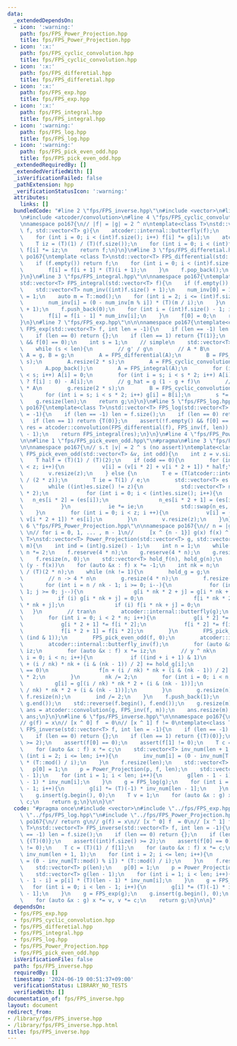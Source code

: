 ```yaml
---
data:
  _extendedDependsOn:
  - icon: ':warning:'
    path: fps/FPS_Power_Projection.hpp
    title: fps/FPS_Power_Projection.hpp
  - icon: ':x:'
    path: fps/FPS_cyclic_convolution.hpp
    title: fps/FPS_cyclic_convolution.hpp
  - icon: ':x:'
    path: fps/FPS_differetial.hpp
    title: fps/FPS_differetial.hpp
  - icon: ':x:'
    path: fps/FPS_exp.hpp
    title: fps/FPS_exp.hpp
  - icon: ':x:'
    path: fps/FPS_integral.hpp
    title: fps/FPS_integral.hpp
  - icon: ':warning:'
    path: fps/FPS_log.hpp
    title: fps/FPS_log.hpp
  - icon: ':warning:'
    path: fps/FPS_pick_even_odd.hpp
    title: fps/FPS_pick_even_odd.hpp
  _extendedRequiredBy: []
  _extendedVerifiedWith: []
  _isVerificationFailed: false
  _pathExtension: hpp
  _verificationStatusIcon: ':warning:'
  attributes:
    links: []
  bundledCode: "#line 2 \"fps/FPS_inverse.hpp\"\n#include <vector>\n#line 3 \"fps/FPS_exp.hpp\"\
    \n#include <atcoder/convolution>\n#line 4 \"fps/FPS_cyclic_convolution.hpp\"\n\
    \nnamespace po167{\n// |f| = |g| = 2 ^ n\ntemplate<class T>\nstd::vector<T> FPS_cyclic_convolution(std::vector<T>\
    \ f, std::vector<T> g){\n    atcoder::internal::butterfly(f);\n    atcoder::internal::butterfly(g);\n\
    \    for (int i = 0; i < (int)f.size(); i++) f[i] *= g[i];\n    atcoder::internal::butterfly_inv(f);\n\
    \    T iz = (T)(1) / (T)(f.size());\n    for (int i = 0; i < (int)f.size(); i++)\
    \ f[i] *= iz;\n    return f;\n}\n}\n#line 3 \"fps/FPS_differetial.hpp\"\n\nnamespace\
    \ po167{\ntemplate <class T>\nstd::vector<T> FPS_differential(std::vector<T> f){\n\
    \    if (f.empty()) return f;\n    for (int i = 0; i < (int)f.size() - 1; i++){\n\
    \        f[i] = f[i + 1] * (T)(i + 1);\n    }\n    f.pop_back();\n    return f;\n\
    }\n}\n#line 3 \"fps/FPS_integral.hpp\"\n\nnamespace po167{\ntemplate <class T>\n\
    std::vector<T> FPS_integral(std::vector<T> f){\n    if (f.empty()) return f;\n\
    \    std::vector<T> num_inv((int)f.size() + 1);\n    num_inv[0] = 1;\n    num_inv[1]\
    \ = 1;\n    auto m = T::mod();\n    for (int i = 2; i <= (int)f.size(); i++){\n\
    \        num_inv[i] = (0 - num_inv[m % i]) * (T)(m / i);\n    }\n    f.reserve((int)f.size()\
    \ + 1);\n    f.push_back(0);\n    for (int i = (int)f.size() - 1; i > 0; i--){\n\
    \        f[i] = f[i - 1] * num_inv[i];\n    }\n    f[0] = 0;\n    return f;\n\
    }\n}\n#line 7 \"fps/FPS_exp.hpp\"\n\n\nnamespace po167{\ntemplate<class T>\nstd::vector<T>\
    \ FPS_exp(std::vector<T> f, int len = -1){\n    if (len == -1) len = f.size();\n\
    \    if (len == 0) return {};\n    if (len == 1) return {T(1)};\n    assert(!f.empty()\
    \ && f[0] == 0);\n    int s = 1;\n    // simple\n    std::vector<T> g = {T(1)};\n\
    \    while (s < len){\n        // g' / g\n        // A * B\n        std::vector<T>\
    \ A = g, B = g;\n        A = FPS_differential(A);\n        B = FPS_inv(B, 2 *\
    \ s);\n        A.resize(2 * s);\n        A = FPS_cyclic_convolution(A, B);\n \
    \       A.pop_back();\n        A = FPS_integral(A);\n        for (int i = 0; i\
    \ < s; i++) A[i] = 0;\n        for (int i = s; i < s * 2; i++) A[i] = (i < (int)f.size()\
    \ ? f[i] : 0) - A[i];\n        // g_hat = g (1 - g + f)\n        // g += B = g\
    \ * A\n        g.resize(2 * s);\n        B = FPS_cyclic_convolution(A, g);\n \
    \       for (int i = s; i < s * 2; i++) g[i] = B[i];\n        s *= 2;\n    }\n\
    \    g.resize(len);\n    return g;\n}\n}\n#line 5 \"fps/FPS_log.hpp\"\n\nnamespace\
    \ po167{\ntemplate<class T>\nstd::vector<T> FPS_log(std::vector<T> f, int len\
    \ = -1){\n    if (len == -1) len = f.size();\n    if (len == 0) return {};\n \
    \   if (len == 1) return {T(0)};\n    assert(!f.empty() && f[0] == 1);\n    std::vector<T>\
    \ res = atcoder::convolution(FPS_differential(f), FPS_inv(f, len));\n    res.resize(len\
    \ - 1);\n    return FPS_integral(res);\n}\n}\n#line 4 \"fps/FPS_Power_Projection.hpp\"\
    \n\n#line 1 \"fps/FPS_pick_even_odd.hpp\"\n#pragma\n#line 3 \"fps/FPS_pick_even_odd.hpp\"\
    \n\nnamespace po167{\n// s.t |v| = 2 ^ s (no assert)\ntemplate<class T>\nvoid\
    \ FPS_pick_even_odd(std::vector<T> &v, int odd){\n    int z = v.size() / 2;\n\
    \    T half = (T)(1) / (T)(2);\n    if (odd == 0){\n        for (int i = 0; i\
    \ < z; i++){\n            v[i] = (v[i * 2] + v[i * 2 + 1]) * half;\n        }\n\
    \        v.resize(z);\n    } else {\n        T e = (T(atcoder::internal::primitive_root_constexpr(T::mod()))).pow(T::mod()\
    \ / (2 * z));\n        T ie = T(1) / e;\n        std::vector<T> es = {half};\n\
    \        while ((int)es.size() != z){\n            std::vector<T> n_es((int)es.size()\
    \ * 2);\n            for (int i = 0; i < (int)es.size(); i++){\n             \
    \   n_es[i * 2] = (es[i]);\n                n_es[i * 2 + 1] = (es[i] * ie);\n\
    \            }\n            ie *= ie;\n            std::swap(n_es, es);\n    \
    \    }\n        for (int i = 0; i < z; i ++){\n            v[i] = (v[i * 2] -\
    \ v[i * 2 + 1]) * es[i];\n        }\n        v.resize(z);\n    }\n}\n}\n#line\
    \ 6 \"fps/FPS_Power_Projection.hpp\"\n\nnamespace po167{\n// n = |g|\n// return\
    \ \n// for i = 0, 1, ... , m - 1\n//     [x ^ {n - 1}] g(x) f(x) ^ i\ntemplate<class\
    \ T>\nstd::vector<T> Power_Projection(std::vector<T> g, std::vector<T> f, int\
    \ m){\n    int ind = (int)g.size() - 1;\n    int n = 1;\n    while(n < (int)g.size())\
    \ n *= 2;\n    f.reserve(4 * n);\n    g.reserve(4 * n);\n    g.resize(n, 0);\n\
    \    f.resize(n, 0);\n    std::vector<T> hold_f(n), hold_g(n);\n    // g(x) /\
    \ (y - f(x))\n    for (auto &x : f) x *= -1;\n    int nk = n;\n    T iz = (T)(1)\
    \ / (T)(2 * n);\n    while (nk != 1){\n        hold_g = g;\n        hold_f = f;\n\
    \        // n -> 4 * n\n        g.resize(4 * n);\n        f.resize(4 * n);\n \
    \       for (int i = n / nk - 1; i >= 0; i--){\n            for (int j = nk -\
    \ 1; j >= 0; j--){\n                g[i * nk * 2 + j] = g[i * nk + j];\n     \
    \           if (i) g[i * nk + j] = 0;\n                f[i * nk * 2 + j] = f[i\
    \ * nk + j];\n                if (i) f[i * nk + j] = 0;\n            }\n     \
    \   }\n        // tran\n        atcoder::internal::butterfly(g);\n        atcoder::internal::butterfly(f);\n\
    \        for (int i = 0; i < 2 * n; i++){\n            g[i * 2] *= f[i * 2 + 1];\n\
    \            g[i * 2 + 1] *= f[i * 2];\n            f[i * 2] *= f[i * 2 + 1];\n\
    \            f[i * 2 + 1] = f[i * 2];\n        }\n        FPS_pick_even_odd(g,\
    \ (ind & 1));\n        FPS_pick_even_odd(f, 0);\n        atcoder::internal::butterfly_inv(g);\n\
    \        atcoder::internal::butterfly_inv(f);\n        for (auto &x : g) x *=\
    \ iz;\n        for (auto &x : f) x *= iz;\n        // y ^ nk\n        for (int\
    \ i = 0; i < n; i++){\n            if ((ind + i + 1) & 1)\n                g[n\
    \ + (i / nk) * nk + (i & (nk - 1)) / 2] += hold_g[i];\n            if ((i & 1)\
    \ == 0)\n                f[n + (i / nk) * nk + (i & (nk - 1)) / 2] += hold_f[i]\
    \ * 2;\n        }\n        nk /= 2;\n        for (int i = 0; i < n; i++){\n  \
    \          g[i] = g[(i / nk) * nk * 2 + (i & (nk - 1))];\n            f[i] = f[(i\
    \ / nk) * nk * 2 + (i & (nk - 1))];\n        }\n        g.resize(n);\n       \
    \ f.resize(n);\n        ind /= 2;\n    }\n    f.push_back(1);\n    std::reverse(g.begin(),\
    \ g.end());\n    std::reverse(f.begin(), f.end());\n    g.resize(m);\n    std::vector<T>\
    \ ans = atcoder::convolution(g, FPS_inv(f, m));\n    ans.resize(m);\n    return\
    \ ans;\n}\n}\n#line 6 \"fps/FPS_inverse.hpp\"\n\nnamespace po167{\n// return g\n\
    // g(f) = x\n// [x ^ 0] f  = 0\n// [x ^ 1] f != 0\ntemplate<class T>\nstd::vector<T>\
    \ FPS_inverse(std::vector<T> f, int len = -1){\n    if (len == -1) len = f.size();\n\
    \    if (len == 0) return {};\n    if (len == 1) return {(T)(0)};\n    assert((int)f.size()\
    \ >= 2);\n    assert(f[0] == 0);\n    assert(f[1] != 0);\n    T c = (T)(1) / f[1];\n\
    \    for (auto &x : f) x *= c;\n    std::vector<T> inv_num(len + 1, 1);\n    for\
    \ (int i = 2; i <= len; i++){\n        inv_num[i] = (0 - inv_num[T::mod() % i])\
    \ * (T::mod() / i);\n    }\n    f.resize(len);\n    std::vector<T> p(len);\n \
    \   p[0] = 1;\n    p = Power_Projection(p, f, len);\n    std::vector<T> g(len\
    \ - 1);\n    for (int i = 1; i < len; i++){\n        g[len - 1 - i] = p[i] * (T)(len\
    \ - 1) * inv_num[i];\n    }\n    g = FPS_log(g);\n    for (int i = 0; i < len\
    \ - 1; i++){\n        g[i] *= (T)(-1) * inv_num[len - 1];\n    }\n    g = FPS_exp(g);\n\
    \    g.insert(g.begin(), 0);\n    T v = 1;\n    for (auto &x : g) x *= v, v *=\
    \ c;\n    return g;\n}\n\n}\n"
  code: "#pragma once\n#include <vector>\n#include \"../fps/FPS_exp.hpp\"\n#include\
    \ \"../fps/FPS_log.hpp\"\n#include \"../fps/FPS_Power_Projection.hpp\"\n\nnamespace\
    \ po167{\n// return g\n// g(f) = x\n// [x ^ 0] f  = 0\n// [x ^ 1] f != 0\ntemplate<class\
    \ T>\nstd::vector<T> FPS_inverse(std::vector<T> f, int len = -1){\n    if (len\
    \ == -1) len = f.size();\n    if (len == 0) return {};\n    if (len == 1) return\
    \ {(T)(0)};\n    assert((int)f.size() >= 2);\n    assert(f[0] == 0);\n    assert(f[1]\
    \ != 0);\n    T c = (T)(1) / f[1];\n    for (auto &x : f) x *= c;\n    std::vector<T>\
    \ inv_num(len + 1, 1);\n    for (int i = 2; i <= len; i++){\n        inv_num[i]\
    \ = (0 - inv_num[T::mod() % i]) * (T::mod() / i);\n    }\n    f.resize(len);\n\
    \    std::vector<T> p(len);\n    p[0] = 1;\n    p = Power_Projection(p, f, len);\n\
    \    std::vector<T> g(len - 1);\n    for (int i = 1; i < len; i++){\n        g[len\
    \ - 1 - i] = p[i] * (T)(len - 1) * inv_num[i];\n    }\n    g = FPS_log(g);\n \
    \   for (int i = 0; i < len - 1; i++){\n        g[i] *= (T)(-1) * inv_num[len\
    \ - 1];\n    }\n    g = FPS_exp(g);\n    g.insert(g.begin(), 0);\n    T v = 1;\n\
    \    for (auto &x : g) x *= v, v *= c;\n    return g;\n}\n\n}"
  dependsOn:
  - fps/FPS_exp.hpp
  - fps/FPS_cyclic_convolution.hpp
  - fps/FPS_differetial.hpp
  - fps/FPS_integral.hpp
  - fps/FPS_log.hpp
  - fps/FPS_Power_Projection.hpp
  - fps/FPS_pick_even_odd.hpp
  isVerificationFile: false
  path: fps/FPS_inverse.hpp
  requiredBy: []
  timestamp: '2024-06-19 00:51:37+09:00'
  verificationStatus: LIBRARY_NO_TESTS
  verifiedWith: []
documentation_of: fps/FPS_inverse.hpp
layout: document
redirect_from:
- /library/fps/FPS_inverse.hpp
- /library/fps/FPS_inverse.hpp.html
title: fps/FPS_inverse.hpp
---
```

